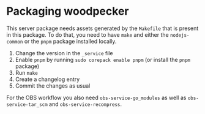 # Packaging woodpecker

This server package needs assets generated by the `Makefile` that is present in
this package.  To do that, you need to have `make` and either the
`nodejs-common` or the `pnpm` package installed locally.

1. Change the version in the `_service` file
2. Enable `pnpm` by running `sudo corepack enable pnpm` (or install the `pnpm`
   package)
3. Run `make`
4. Create a changelog entry
5. Commit the changes as usual

For the OBS workflow you also need `obs-service-go_modules` as well
as `obs-service-tar_scm` and `obs-service-recompress`.
